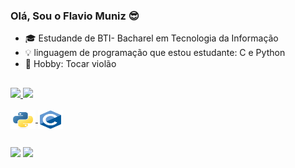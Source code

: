 ### Olá, Sou o Flavio Muniz 😎


* 🎓   Estudande de BTI- Bacharel em Tecnologia da Informação
* 💡    linguagem de programação que estou estudante: C e Python
* 🎸 Hobby: Tocar violão


##


<div align="left">
  <a href="https://github.com/FlavioMuniz1518">
  <img height="180em" src="https://github-readme-stats.vercel.app/api?username=FlavioMuniz1518&show_icons=true&theme=dark&include_all_commits=true&count_private=true"/>
  <img height="180em" src="https://github-readme-stats.vercel.app/api/top-langs/?username=FlavioMuniz1518&layout=compact&langs_count=7&theme=dark"/>
</div>
  
  <div style="display: inline_block"><br>
  
  <img align="center" alt="Rafa-Python" height="30" width="40" src="https://raw.githubusercontent.com/devicons/devicon/master/icons/python/python-original.svg">
  <img align="center" alt="Rafa-Csharp" height="30" width="40" src="https://raw.githubusercontent.com/devicons/devicon/master/icons/c/c-original.svg">
  </div>
  
  ##
  <div> 
  </a> 
  <a href = "mailto:flaviorioclaro@hotmail.com"><img src="https://img.shields.io/badge/-Hotmail-%23333?style=for-the-badge&logo=gmail&logoColor=white" target="_blank"></a>
  <a href="https://www.linkedin.com/in/flavio-muniz-969b4234" target="_blank"><img src="https://img.shields.io/badge/-LinkedIn-%230077B5?style=for-the-badge&logo=linkedin&logoColor=white" target="_blank"></a> 
 
 
</div>
  
  


